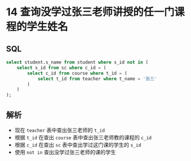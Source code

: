 # 14 查询没学过张三老师讲授的任一门课程的学生姓名

## SQL

```sql
select student.s_name from student where s_id not in (
	select s_id from sc where c_id = (
		select c_id from course where t_id = (
			select t_id from teacher where t_name = '张三'
		)
	)
);
```

## 解析

- 现在 `teacher` 表中查出张三老师的 `t_id`
- 根据 `t_id` 在查出 `course` 表中查出张三老师教的课程的 `c_id`
- 根据 `c_id` 在查出 `sc` 表中查出学过这门课的学生的 `s_id`
- 使用 `not in` 查出没学过张三老师的课的学生